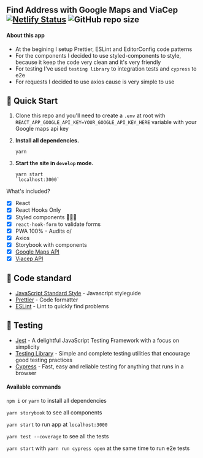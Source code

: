 ## Find Address with Google Maps and ViaCep [![Netlify Status](https://api.netlify.com/api/v1/badges/51b73283-26e2-4b59-805e-a6bf399d6219/deploy-status)](https://app.netlify.com/sites/findaddress/deploys) ![GitHub repo size](https://img.shields.io/github/repo-size/emunhoz/get_address?style=social)

#### About this app

- At the begining I setup Prettier, ESLint and EditorConfig code patterns
- For the components I decided to use styled-components to style, because it keep the code very clean and it's very friendly
- For testing I've used `testing library` to integration tests and `cypress` to e2e
- For requests I decided to use axios cause is very simple to use

## 🚀 Quick Start

1. Clone this repo and you'll need to create a `.env` at root with `REACT_APP_GOOGLE_API_KEY=YOUR_GOOGLE_API_KEY_HERE` variable with your Google maps api key

2. **Install all dependencies.**

   ```shell
   yarn

   ```

3. **Start the site in `develop` mode.**

   ```shell
   yarn start
   `localhost:3000`
   ```

What's included?

- [x] React
- [x] React Hooks Only
- [x] Styled components 💅💅💅
- [x] `react-hook-form` to validate forms
- [x] PWA 100% - Audits o/
- [x] Axios
- [x] Storybook with components
- [x] [Google Maps API](https://cloud.google.com/maps-platform/?hl=pt-br)
- [x] [Viacep API](https://viacep.com.br/)

## 🚨 Code standard

- [JavaScript Standard Style](https://standardjs.com/) - Javascript styleguide
- [Prettier](https://prettier.io/) - Code formatter
- [ESLint](https://eslint.org/) - Lint to quickly find problems

## 🚥 Testing

- [Jest](https://jestjs.io/) - A delightful JavaScript Testing Framework with a focus on simplicity
- [Testing Library](https://testing-library.com/) - Simple and complete testing utilities that encourage good testing practices
- [Cypress](https://www.cypress.io/) - Fast, easy and reliable testing for anything that runs in a browser

#### Available commands

`npm i` or `yarn` to install all dependencies

`yarn storybook` to see all components

`yarn start` to run app at `localhost:3000`

`yarn test --coverage` to see all the tests

`yarn start` with `yarn run cypress open` at the same time to run e2e tests
